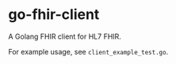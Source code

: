 # go-fhir-client
A Golang FHIR client for HL7 FHIR.

For example usage, see ``client_example_test.go``.
